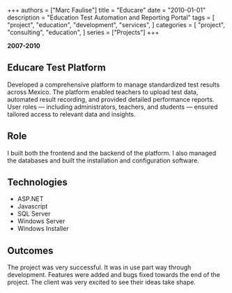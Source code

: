 +++
authors = ["Marc Faulise"]
title = "Educare"
date = "2010-01-01"
description = "Education Test Automation and Reporting Portal"
tags = [
    "project",
    "education",
    "development",
    "services",
]
categories = [
    "project",
    "consulting",
    "education",
]
series = ["Projects"]
+++

**2007-2010**

## Educare Test Platform

Developed a comprehensive platform to manage standardized test results across
Mexico. The platform enabled teachers to upload test data, automated result
recording, and provided detailed performance reports. User roles — including
administrators, teachers, and students — ensured tailored access to relevant
data and insights.

## Role

I built both the frontend and the backend of the platform. I also managed the
databases and built the installation and configuration software.

## Technologies

* ASP.NET
* Javascript
* SQL Server
* Windows Server
* Windows Installer

## Outcomes

The project was very successful. It was in use part way through development.
Features were added and bugs fixed towards the end of the project. The
client was very excited to see their ideas take shape.
